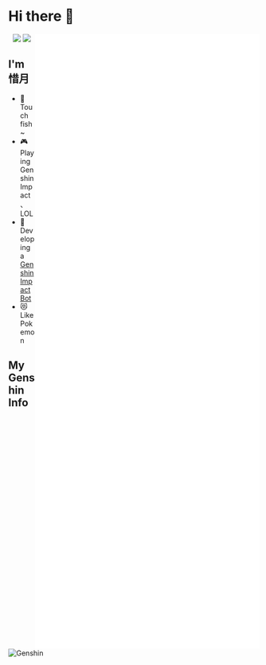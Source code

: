 # Hi there 👋

<a>
  <img align="right" width="450px" src="./github-metrics.svg" />
</a>
  
<p align="center">
  <img width="300px" src="https://count.getloli.com/get/@CMHopeSunshine?theme=rule34"></img>
  <img width="300px" src="https://github-readme-stats.vercel.app/api/top-langs/?username=CMHopeSunshine&layout=compact"></img>
</p>

## I'm **惜月**

- 🐠Touch fish~
- 🎮Playing Genshin Impact、LOL
- 🤖Developing a [Genshin Impact Bot](https://github.com/CMHopeSunshine/LittlePaimon)
- 😻Like Pokemon

## My Genshin Info
<img align="left" width="450px" alt="Genshin" src="https://genshin-card.getloli.com/16/49837885.png" />
